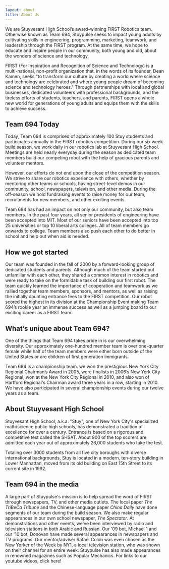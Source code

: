 ```yaml
---
layout: about
title: About Us
---
```

We are Stuyvesant High School’s award-winning FIRST Robotics team. Otherwise known as Team 694, Stuypulse seeks to impact young adults by cultivating skills in engineering, programming, marketing, teamwork, and leadership through the FIRST program. At the same time, we hope to educate and inspire people in our community, both young and old, about the wonders of science and technology.

FIRST (For Inspiration and Recognition of Science and Technology) is a multi-national, non-profit organization that, in the words of its founder, Dean Kamen, seeks "to transform our culture by creating a world where science and technology are celebrated and where young people dream of becoming science and technology heroes." Through partnerships with local and global businesses, dedicated volunteers with professional backgrounds, and the tireless efforts of students, teachers, and parents, FIRST opens a whole new world for generations of young adults and equips them with the skills to achieve success.

## Team 694 Today
Today, Team 694 is comprised of approximately 100 Stuy students and participates annually in the FIRST robotics competition. During our six week build season, we work daily in our robotics lab at Stuyvesant High School. Meetings are held nearly everyday during the season as dedicated team members build our competing robot with the help of gracious parents and volunteer mentors.

However, our efforts do not end upon the close of the competition season. We strive to share our robotics experience with others, whether by mentoring other teams or schools,  having street-level demos in our community, school, newspapers, television, and other media. During the off-season we hold fundraising events to raise money for our team, recruitments for new members, and other exciting events.

Team 694 has had an impact  on not only our community, but also team members. In the past four years, all senior presidents of engineering have been accepted into MIT. Most of our seniors have been accepted into top 25 universities or top 10 liberal arts colleges. All of team members go onwards to college. Team members also push each other to do better in school and help out when aid is needed.

## How we got started
Our team was founded in the fall of 2000 by a forward-looking group of dedicated students and parents. Although much of the team started out unfamiliar with each other, they shared a common interest in robotics and were ready to take on the formidable task of building our first robot. The team quickly learned the importance of cooperation and teamwork as we rallied together team members, sponsors, and mentors, as well as raising the initially daunting entrance fees to the FIRST competition. Our robot scored the highest in its division at the Championship Event making Team 694’s rookie year an immense success as well as a jumping board to our exciting career as a FIRST team.

## What’s unique about Team 694?
One of the things that Team 694 takes pride in is our overwhelming diversity. Our approximately one-hundred member team is over one-quarter female while half of the team members were either born outside of the United States or are children of first generation immigrants.

Team 694 is a championship team. we won the prestigious New York City Regional Chairman’s Award in 2005, were finalists in 2006’s New York City Regional, won at the New York City Regional in 2010, and also won of Hartford Regional's Chairman award three years in a row, starting in 2010. We have also participated in several championship events during our twelve years as a team.

## About Stuyvesant High School
Stuyvesant High School, a.k.a. "Stuy", one of New York City's specialized math/science public high schools, has demonstrated a tradition of excellence for over a century. Entrance is based on a rigorous and competitive test called the SHSAT. About 900 of the top scorers are admitted each year out of approximately 26,000 students who take the test.

Totaling over 3000 students from all five city boroughs with diverse international backgrounds, Stuy is located in a modern, ten-story building in Lower Manhattan, moved from its old building on East 15th Street to its current site in 1992.

## Team 694 in the media
A large part of Stuypulse's mission is to help spread the word of FIRST through newspapers, TV, and other media outlets.  The local paper *The TriBeCa Tribune* and the Chinese-language paper *China Daily* have done segments of our team during the build season. We also make regular appearances in our own school newspaper, *The Spectator*.  At demonstrations and other events, we've been interviewed by radio and television stations in both Arabic and Russian. Our '09 bot, Michael 1 and our '10 bot, Donovan have made several appearances in newspapers and TV programs. Our mentor/adviser Rafael Colón was even chosen as the New Yorker of the Week by NY1, a local television station, who was shown on their channel for an entire week. Stuypulse has also made appearances in renowned magazines such as Popular Mechanics. For links to our youtube videos, click here!
